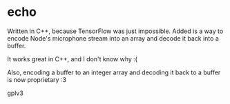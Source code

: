 # echo

Written in C++, because TensorFlow was just impossible.
Added is a way to encode Node's microphone stream into an array and decode it back into a buffer.

It works great in C++, and I don't know why :(


Also, encoding a buffer to an integer array and decoding it back to a buffer is now proprietary :3

gplv3
